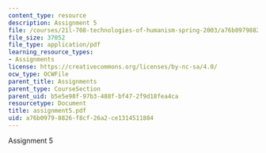 ```yaml
---
content_type: resource
description: Assignment 5
file: /courses/21l-708-technologies-of-humanism-spring-2003/a76b09798826f8cf26a2ce1314511884_assignment5.pdf
file_size: 37052
file_type: application/pdf
learning_resource_types:
- Assignments
license: https://creativecommons.org/licenses/by-nc-sa/4.0/
ocw_type: OCWFile
parent_title: Assignments
parent_type: CourseSection
parent_uid: b5e5e98f-97b3-488f-bf47-2f9d18fea4ca
resourcetype: Document
title: assignment5.pdf
uid: a76b0979-8826-f8cf-26a2-ce1314511884
---
```

Assignment 5